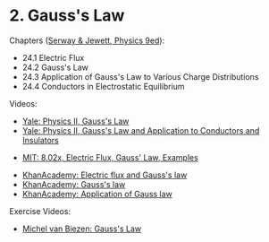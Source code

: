 # 2. Gauss's Law

Chapters ([Serway & Jewett, Physics 9ed](https://annas-archive.org/md5/076b2e7e2084a32914bcb8ca29d04f4d)):
- 24.1 Electric Flux
- 24.2 Gauss's Law
- 24.3 Application of Gauss's Law to Various Charge Distributions
- 24.4 Conductors in Electrostatic Equilibrium

Videos: 
- [Yale: Physics II, Gauss's Law](https://www.youtube.com/watch?v=e9c5Wpu4WSI&list=PLD07B2225BB40E582)
- [Yale: Physics II, Gauss's Law and Application to Conductors and Insulators](https://www.youtube.com/watch?v=Hlj5vGOSQlY&list=PLD07B2225BB40E582) 
<!---->
- [MIT: 8.02x, Electric Flux, Gauss' Law, Examples](https://www.youtube.com/watch?v=Zu2gomaDqnM&list=PLyQSN7X0ro2314mKyUiOILaOC2hk6Pc3j)
<!---->
- [KhanAcademy: Electric flux and Gauss's law](https://www.khanacademy.org/science/in-in-class-12th-physics-india/in-in-electric-charges-and-field/x51bd77206da864f3:electric-flux-and-gauss-s-law/v/electric-flux-meaning-how-to-calculate-it)
- [KhanAcademy: Gauss's law](https://www.khanacademy.org/science/in-in-class-12th-physics-india/in-in-electric-charges-and-field/x51bd77206da864f3:gauss-law/v/gauss-law-of-electricity)
- [KhanAcademy: Application of Gauss law](https://www.khanacademy.org/science/in-in-class-12th-physics-india/in-in-electric-charges-and-field/x51bd77206da864f3:in-in-application-of-gauss-law/a/electric-field-due-to-spherical-shell-of-charge)

Exercise Videos:
- [Michel van Biezen: Gauss's Law](https://www.youtube.com/playlist?list=PLX2gX-ftPVXUD03mhbNDgEEsFQKEMt8RM)
<!---->

